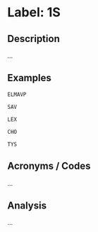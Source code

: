# Label: 1S

## Description

...

## Examples

```
ELMAVP
```

```
SAV
```

```
LEX
```

```
CHO
```

```
TYS
```

## Acronyms / Codes

...

## Analysis

...
